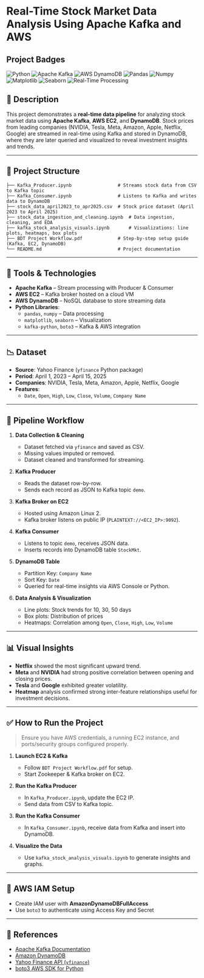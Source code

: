 # Real-Time Stock Market Data Analysis Using Apache Kafka and AWS

## Project Badges

![Python](https://img.shields.io/badge/Python-3.x-blue?logo=python&logoColor=ffffff)
![Apache Kafka](https://img.shields.io/badge/Apache_Kafka-2.8.0-ff69b4?logo=apachekafka&logoColor=ffffff)
![AWS DynamoDB](https://img.shields.io/badge/AWS_DynamoDB-4053D6?logo=amazonaws&logoColor=ffffff)
![Pandas](https://img.shields.io/badge/Pandas-150458?logo=pandas)
![Numpy](https://img.shields.io/badge/Numpy-013243?logo=numpy)
![Matplotlib](https://img.shields.io/badge/Matplotlib-0077BB?logo=matplotlib)
![Seaborn](https://img.shields.io/badge/Seaborn-0C4B8E?logo=python&logoColor=ffffff)
![Real-Time Processing](https://img.shields.io/badge/Real--Time%20Processing-4CAF50?logo=real-time&logoColor=ffffff)


## 🧠 Description

This project demonstrates a **real-time data pipeline** for analyzing stock market data using **Apache Kafka**, **AWS EC2**, and **DynamoDB**. Stock prices from leading companies (NVIDIA, Tesla, Meta, Amazon, Apple, Netflix, Google) are streamed in real-time using Kafka and stored in DynamoDB, where they are later queried and visualized to reveal investment insights and trends.

---

## 📁 Project Structure

```text
├── Kafka_Producer.ipynb                 # Streams stock data from CSV to Kafka topic  
├── Kafka_Consumer.ipynb                 # Listens to Kafka and writes data to DynamoDB  
├── stock_data_april2023_to_apr2025.csv  # Stock price dataset (April 2023 to April 2025)  
├── stock_data_ingestion_and_cleaning.ipynb  # Data ingestion, cleaning, and EDA  
├── kafka_stock_analysis_visuals.ipynb       # Visualizations: line plots, heatmaps, box plots  
├── BDT Project Workflow.pdf             # Step-by-step setup guide (Kafka, EC2, DynamoDB)  
└── README.md                            # Project documentation
```

---

## 🔧 Tools & Technologies

- **Apache Kafka** – Stream processing with Producer & Consumer
- **AWS EC2** – Kafka broker hosted on a cloud VM
- **AWS DynamoDB** – NoSQL database to store streaming data
- **Python Libraries**:
  - `pandas`, `numpy` – Data processing
  - `matplotlib`, `seaborn` – Visualization
  - `kafka-python`, `boto3` – Kafka & AWS integration

---

## 📉 Dataset

- **Source**: Yahoo Finance (`yfinance` Python package)
- **Period**: April 1, 2023 – April 15, 2025
- **Companies**: NVIDIA, Tesla, Meta, Amazon, Apple, Netflix, Google
- **Features**:
  - `Date`, `Open`, `High`, `Low`, `Close`, `Volume`, `Company Name`

---

## 🚀 Pipeline Workflow

1. **Data Collection & Cleaning**
   - Dataset fetched via `yfinance` and saved as CSV.
   - Missing values imputed or removed.
   - Dataset cleaned and transformed for streaming.

2. **Kafka Producer**
   - Reads the dataset row-by-row.
   - Sends each record as JSON to Kafka topic `demo`.

3. **Kafka Broker on EC2**
   - Hosted using Amazon Linux 2.
   - Kafka broker listens on public IP (`PLAINTEXT://<EC2_IP>:9092`).

4. **Kafka Consumer**
   - Listens to topic `demo`, receives JSON data.
   - Inserts records into DynamoDB table `StockMkt`.

5. **DynamoDB Table**
   - Partition Key: `Company Name`
   - Sort Key: `Date`
   - Queried for real-time insights via AWS Console or Python.

6. **Data Analysis & Visualization**
   - Line plots: Stock trends for 10, 30, 50 days
   - Box plots: Distribution of prices
   - Heatmaps: Correlation among `Open`, `Close`, `High`, `Low`, `Volume`

---

## 📊 Visual Insights

- **Netflix** showed the most significant upward trend.
- **Meta** and **NVIDIA** had strong positive correlation between opening and closing prices.
- **Tesla** and **Google** exhibited greater volatility.
- **Heatmap** analysis confirmed strong inter-feature relationships useful for investment decisions.

---

## ✅ How to Run the Project

> Ensure you have AWS credentials, a running EC2 instance, and ports/security groups configured properly.

1. **Launch EC2 & Kafka**
   - Follow `BDT Project Workflow.pdf` for setup.
   - Start Zookeeper & Kafka broker on EC2.

2. **Run the Kafka Producer**
   - In `Kafka_Producer.ipynb`, update the EC2 IP.
   - Send data from CSV to Kafka topic.

3. **Run the Kafka Consumer**
   - In `Kafka_Consumer.ipynb`, receive data from Kafka and insert into DynamoDB.

4. **Visualize the Data**
   - Use `kafka_stock_analysis_visuals.ipynb` to generate insights and graphs.

---

## 🔐 AWS IAM Setup

- Create IAM user with **AmazonDynamoDBFullAccess**
- Use `boto3` to authenticate using Access Key and Secret

---

## 📎 References

- [Apache Kafka Documentation](https://kafka.apache.org/documentation/)
- [Amazon DynamoDB](https://docs.aws.amazon.com/dynamodb/)
- [Yahoo Finance API (`yfinance`)](https://pypi.org/project/yfinance/)
- [boto3 AWS SDK for Python](https://boto3.amazonaws.com/v1/documentation/api/latest/index.html)

